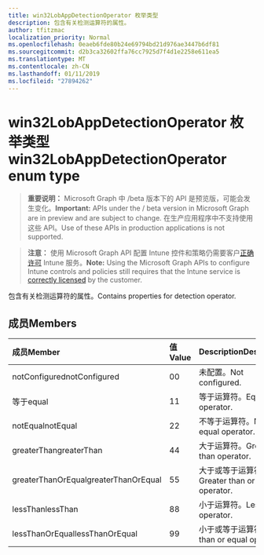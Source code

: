 ```yaml
---
title: win32LobAppDetectionOperator 枚举类型
description: 包含有关检测运算符的属性。
author: tfitzmac
localization_priority: Normal
ms.openlocfilehash: 0eaeb6fde80b24e69794bd21d976ae3447b6df81
ms.sourcegitcommit: d2b3ca32602ffa76cc7925d7f4d1e2258e611ea5
ms.translationtype: MT
ms.contentlocale: zh-CN
ms.lasthandoff: 01/11/2019
ms.locfileid: "27894262"
---
```

# <a name="win32lobappdetectionoperator-enum-type"></a><span data-ttu-id="a35e6-103">win32LobAppDetectionOperator 枚举类型</span><span class="sxs-lookup"><span data-stu-id="a35e6-103">win32LobAppDetectionOperator enum type</span></span>

> <span data-ttu-id="a35e6-104">**重要说明：** Microsoft Graph 中 /beta 版本下的 API 是预览版，可能会发生变化。</span><span class="sxs-lookup"><span data-stu-id="a35e6-104">**Important:** APIs under the / beta version in Microsoft Graph are in preview and are subject to change.</span></span> <span data-ttu-id="a35e6-105">在生产应用程序中不支持使用这些 API。</span><span class="sxs-lookup"><span data-stu-id="a35e6-105">Use of these APIs in production applications is not supported.</span></span>

> <span data-ttu-id="a35e6-106">**注意：** 使用 Microsoft Graph API 配置 Intune 控件和策略仍需要客户[正确许可](https://go.microsoft.com/fwlink/?linkid=839381) Intune 服务。</span><span class="sxs-lookup"><span data-stu-id="a35e6-106">**Note:** Using the Microsoft Graph APIs to configure Intune controls and policies still requires that the Intune service is [correctly licensed](https://go.microsoft.com/fwlink/?linkid=839381) by the customer.</span></span>

<span data-ttu-id="a35e6-107">包含有关检测运算符的属性。</span><span class="sxs-lookup"><span data-stu-id="a35e6-107">Contains properties for detection operator.</span></span>
## <a name="members"></a><span data-ttu-id="a35e6-108">成员</span><span class="sxs-lookup"><span data-stu-id="a35e6-108">Members</span></span>
|<span data-ttu-id="a35e6-109">成员</span><span class="sxs-lookup"><span data-stu-id="a35e6-109">Member</span></span>|<span data-ttu-id="a35e6-110">值</span><span class="sxs-lookup"><span data-stu-id="a35e6-110">Value</span></span>|<span data-ttu-id="a35e6-111">Description</span><span class="sxs-lookup"><span data-stu-id="a35e6-111">Description</span></span>|
|:---|:---|:---|
|<span data-ttu-id="a35e6-112">notConfigured</span><span class="sxs-lookup"><span data-stu-id="a35e6-112">notConfigured</span></span>|<span data-ttu-id="a35e6-113">0</span><span class="sxs-lookup"><span data-stu-id="a35e6-113">0</span></span>|<span data-ttu-id="a35e6-114">未配置。</span><span class="sxs-lookup"><span data-stu-id="a35e6-114">Not configured.</span></span>|
|<span data-ttu-id="a35e6-115">等于</span><span class="sxs-lookup"><span data-stu-id="a35e6-115">equal</span></span>|<span data-ttu-id="a35e6-116">1</span><span class="sxs-lookup"><span data-stu-id="a35e6-116">1</span></span>|<span data-ttu-id="a35e6-117">等于运算符。</span><span class="sxs-lookup"><span data-stu-id="a35e6-117">Equal operator.</span></span>|
|<span data-ttu-id="a35e6-118">notEqual</span><span class="sxs-lookup"><span data-stu-id="a35e6-118">notEqual</span></span>|<span data-ttu-id="a35e6-119">2</span><span class="sxs-lookup"><span data-stu-id="a35e6-119">2</span></span>|<span data-ttu-id="a35e6-120">不等于运算符。</span><span class="sxs-lookup"><span data-stu-id="a35e6-120">Not equal operator.</span></span>|
|<span data-ttu-id="a35e6-121">greaterThan</span><span class="sxs-lookup"><span data-stu-id="a35e6-121">greaterThan</span></span>|<span data-ttu-id="a35e6-122">4</span><span class="sxs-lookup"><span data-stu-id="a35e6-122">4</span></span>|<span data-ttu-id="a35e6-123">大于运算符。</span><span class="sxs-lookup"><span data-stu-id="a35e6-123">Greater than operator.</span></span>|
|<span data-ttu-id="a35e6-124">greaterThanOrEqual</span><span class="sxs-lookup"><span data-stu-id="a35e6-124">greaterThanOrEqual</span></span>|<span data-ttu-id="a35e6-125">5</span><span class="sxs-lookup"><span data-stu-id="a35e6-125">5</span></span>|<span data-ttu-id="a35e6-126">大于或等于运算符。</span><span class="sxs-lookup"><span data-stu-id="a35e6-126">Greater than or equal operator.</span></span>|
|<span data-ttu-id="a35e6-127">lessThan</span><span class="sxs-lookup"><span data-stu-id="a35e6-127">lessThan</span></span>|<span data-ttu-id="a35e6-128">8</span><span class="sxs-lookup"><span data-stu-id="a35e6-128">8</span></span>|<span data-ttu-id="a35e6-129">小于运算符。</span><span class="sxs-lookup"><span data-stu-id="a35e6-129">Less than operator.</span></span>|
|<span data-ttu-id="a35e6-130">lessThanOrEqual</span><span class="sxs-lookup"><span data-stu-id="a35e6-130">lessThanOrEqual</span></span>|<span data-ttu-id="a35e6-131">9</span><span class="sxs-lookup"><span data-stu-id="a35e6-131">9</span></span>|<span data-ttu-id="a35e6-132">小于或等于运算符。</span><span class="sxs-lookup"><span data-stu-id="a35e6-132">Less than or equal operator.</span></span>|





